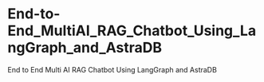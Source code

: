 # End-to-End_MultiAI_RAG_Chatbot_Using_LangGraph_and_AstraDB
End to End Multi AI RAG Chatbot Using LangGraph and AstraDB
